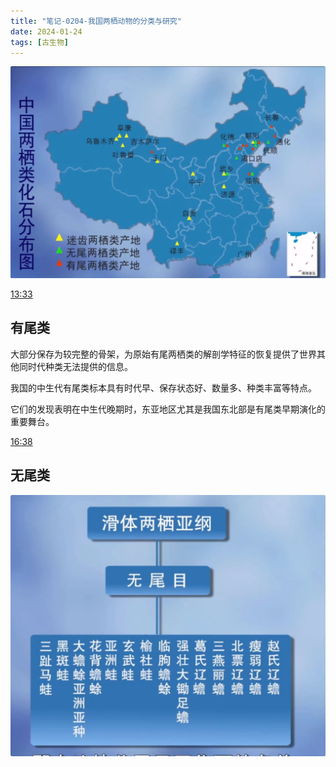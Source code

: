```yaml
---
title: "笔记-0204-我国两栖动物的分类与研究"
date: 2024-01-24
tags: [古生物]
---
```


![](https://raw.githubusercontent.com/hyyu20/imageHost/main/202401242021668.png)

[13:33](https://www.bilibili.com/video/BV1e54y1z7wY/?vd_source=358d3c5408cdf321988cb6553edb98c5#t=813.5555)
## 有尾类

大部分保存为较完整的骨架，为原始有尾两栖类的解剖学特征的恢复提供了世界其他同时代种类无法提供的信息。

我国的中生代有尾类标本具有时代早、保存状态好、数量多、种类丰富等特点。

它们的发现表明在中生代晚期时，东亚地区尤其是我国东北部是有尾类早期演化的重要舞台。

[16:38](https://www.bilibili.com/video/BV1e54y1z7wY/?vd_source=358d3c5408cdf321988cb6553edb98c5#t=998.206916)
## 无尾类

![](https://raw.githubusercontent.com/hyyu20/imageHost/main/202401242021480.png)

